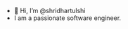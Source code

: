 - 👋 Hi, I’m @shridhartulshi
- I am a passionate software engineer.

<!---
shridhartulshi/shridhartulshi is a ✨ special ✨ repository because its `README.md` (this file) appears on your GitHub profile.
You can click the Preview link to take a look at your changes.
--->
